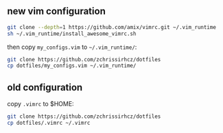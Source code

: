 ## new vim configuration
```bash
git clone --depth=1 https://github.com/amix/vimrc.git ~/.vim_runtime
sh ~/.vim_runtime/install_awesome_vimrc.sh
```

then copy `my_configs.vim` to `~/.vim_runtime/`:
```bash
git clone https://github.com/zchrissirhcz/dotfiles
cp dotfiles/my_configs.vim ~/.vim_runtime/
```

## old configuration
copy `.vimrc` to $HOME:
```bash
git clone https://github.com/zchrissirhcz/dotfiles
cp dotfiles/.vimrc ~/.vimrc
```
